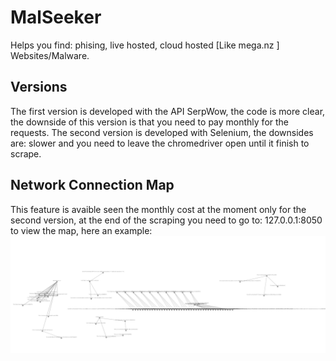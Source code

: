# MalSeeker
Helps you find: phising, live hosted, cloud hosted [Like mega.nz ] Websites/Malware.

## Versions

The first version is developed with the API SerpWow, the code is more clear, the downside of this version is that you need to pay monthly for the requests.
The second version is developed with Selenium, the downsides are: slower and you need to leave the chromedriver open until it finish to scrape.

## Network Connection Map
This feature is avaible seen the monthly cost at the moment only for the second version, at the end of the scraping you need to go to: 127.0.0.1:8050 to view the map, here an example:
![](https://github.com/Finch4/MalSeeker/blob/main/MalSeekerNetworkMapConnection.PNG?raw=true)
